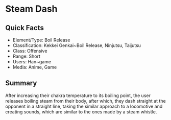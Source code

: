 # Steam Dash

## Quick Facts
- Element/Type: Boil Release
- Classification: Kekkei Genkai~Boil Release, Ninjutsu, Taijutsu
- Class: Offensive
- Range: Short
- Users: Han~game<!--Do not remove the game tag, the anime Han using this technique was his "Genjutsu World" counterpart-->
- Media: Anime, Game

## Summary
After increasing their chakra temperature to its boiling point, the user releases boiling steam from their body, after which, they dash straight at the opponent in a straight line, taking the similar approach to a locomotive and creating sounds, which are similar to the ones made by a steam whistle.
